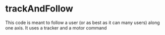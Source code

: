 # trackAndFollow
This code is meant to follow a user (or as best as it can many users) along one axis. It uses a tracker and a motor command
